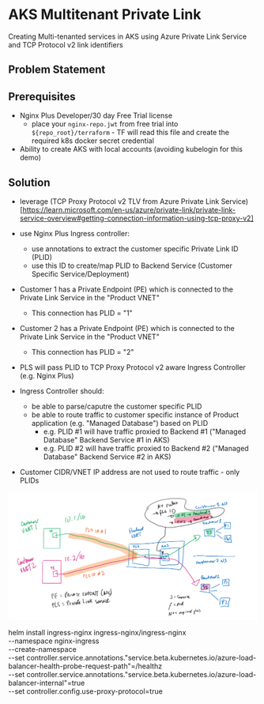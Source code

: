 # AKS Multitenant Private Link

Creating Multi-tenanted services in AKS using Azure Private Link Service and TCP Protocol v2 link identifiers 

## Problem Statement

## Prerequisites

- Nginx Plus Developer/30 day Free Trial license
    - place your ```nginx-repo.jwt``` from free trial into ```${repo_root}/terraform``` - TF will read this file and create the required k8s docker secret credential
- Ability to create AKS with local accounts (avoiding kubelogin for this demo)
## Solution

- leverage (TCP Proxy Protocol v2 TLV from Azure Private Link Service)[https://learn.microsoft.com/en-us/azure/private-link/private-link-service-overview#getting-connection-information-using-tcp-proxy-v2]
- use Nginx Plus Ingress controller:
    - use annotations to extract the customer specific Private Link ID (PLID)
    - use this ID to create/map PLID to Backend Service (Customer Specific Service/Deployment)

- Customer 1 has a Private Endpoint (PE) which is connected to the Private Link Service in the "Product VNET"
    - This connection has PLID = "1"
- Customer 2 has a Private Endpoint (PE) which is connected to the Private Link Service in the "Product VNET"
    - This connection has PLID = "2"
- PLS will pass PLID to TCP Proxy Protocol v2 aware Ingress Controller (e.g. Nginx Plus)
- Ingress Controller should:
    - be able to parse/caputre the customer specific PLID
    - be able to route traffic to customer specific instance of Product application (e.g. "Managed Database") based on PLID
        - e.g. PLID #1 will have traffic proxied to Backend #1 ("Managed Database" Backend Service #1 in AKS)
        - e.g. PLID #2 will have traffic proxied to Backend #2 ("Managed Database" Backend Service #2 in AKS)
- Customer CIDR/VNET IP address are not used to route traffic - only PLIDs

![Diagram](img/diagram.png "Diagram")


helm install ingress-nginx ingress-nginx/ingress-nginx \
--namespace nginx-ingress \
--create-namespace \
--set controller.service.annotations."service\.beta\.kubernetes\.io/azure-load-balancer-health-probe-request-path"=/healthz \
--set controller.service.annotations."service\.beta\.kubernetes\.io/azure-load-balancer-internal"=true \
--set controller.config.use-proxy-protocol=true
